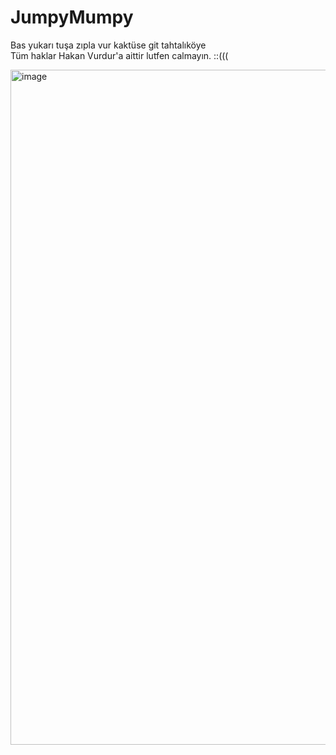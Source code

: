 # JumpyMumpy
Bas yukarı tuşa zıpla vur kaktüse git tahtalıköye
<br/>
Tüm haklar Hakan Vurdur'a aittir lutfen calmayın. ::(((

<img width="1080" alt="image" src="https://user-images.githubusercontent.com/71879084/166982666-8ef19f62-0365-4c46-a63a-45270a2199d0.png">



